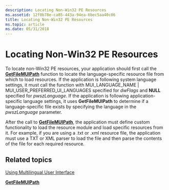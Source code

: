 ```yaml
---
description: Locating Non-Win32 PE Resources
ms.assetid: 12f0b78e-ca85-443a-94ea-6bec5aa40c06
title: Locating Non-Win32 PE Resources
ms.topic: article
ms.date: 05/31/2018
---
```


# Locating Non-Win32 PE Resources

To locate non-Win32 PE resources, your application should first call the [**GetFileMUIPath**](/windows/desktop/api/Winnls/nf-winnls-getfilemuipath) function to locate the language-specific resource file from which to load resources. If the application is following system language settings, it must call the function with MUI\_LANGUAGE\_NAME \| MUI\_USER\_PREFERRED\_UI\_LANGUAGES specified for *dwFlags* and **NULL** specified for *pwszLanguage*. If the application is following application-specific language settings, it uses **GetFileMUIPath** to determine if a language-specific file exists by specifying the language in the *pwszLanguage* parameter.

After the call to [**GetFileMUIPath**](/windows/desktop/api/Winnls/nf-winnls-getfilemuipath), the application must define custom functionality to load the resource module and load specific resources from it. For example, if you are using a .txt or .xml resource file, the application must use a TXT or XML parser to load the file and then parse the contents of the file for each required resource.

## Related topics

<dl> <dt>

[Using Multilingual User Interface](using-multilingual-user-interface.md)
</dt> <dt>

[**GetFileMUIPath**](/windows/desktop/api/Winnls/nf-winnls-getfilemuipath)
</dt> </dl>

 

 




